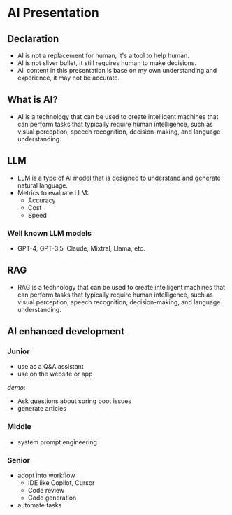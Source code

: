 # AI Presentation

## Declaration

- AI is not a replacement for human, it's a tool to help human.
- AI is not sliver bullet, it still requires human to make decisions.
- All content in this presentation is base on my own understanding and experience, it may not be accurate.

## What is AI?

- AI is a technology that can be used to create intelligent machines that can perform tasks that typically require human intelligence, such as visual perception, speech recognition, decision-making, and language understanding.

## LLM

- LLM is a type of AI model that is designed to understand and generate natural language.
- Metrics to evaluate LLM:
  - Accuracy
  - Cost
  - Speed

### Well known LLM models

- GPT-4, GPT-3.5, Claude, Mixtral, Llama, etc.

## RAG

- RAG is a technology that can be used to create intelligent machines that can perform tasks that typically require human intelligence, such as visual perception, speech recognition, decision-making, and language understanding.

## AI enhanced development

### Junior

- use as a Q&A assistant
- use on the website or app

*demo*:

- Ask questions about spring boot issues
- generate articles

### Middle

- system prompt engineering

### Senior

- adopt into workflow
  - IDE like Copilot, Cursor
  - Code review
  - Code generation
- automate tasks
